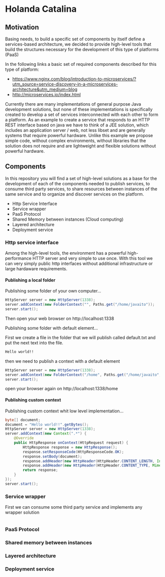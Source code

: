 # Holanda Catalina

## Motivation
Basing needs, to build a specific set of components by itself define a services-based architecture, we decided to provide high-level tools that build the structures necessary for the development of this type of platforms (PaaS)

In the following links a basic set of required components described for this type of platform:
- https://www.nginx.com/blog/introduction-to-microservices/?utm_source=service-discovery-in-a-microservices-architecture&utm_medium=blog
- http://microservices.io/index.html

Currently there are many implementations of general purpose Java development solutions, but none of these implementations is specifically created to develop a set of services interconnected with each other to form a platform.
As an example to create a service that responds to an HTTP REST interface based on java we have to think of a JEE solution, which includes an application server / web, not less libset and are generally systems that require powerful hardware. Unlike this example we propose simple code, without complex environments, without libraries that the solution does not require and are lightweight and flexible solutions without powerful hardware.

## Components
In this repository you will find a set of high-level solutions as a base for the development of each of the components needed to publish services, to consume third party services, to share resources between instances of the same service and to organize and discover services on the platform.

- Http Service Interface
- Service wrapper
- PaaS Protocol
- Shared Memory between instances (Cloud computing)
- Layered architecture
- Deployment service

### Http service interface
Among the high-level tools, the environment has a powerful high-performance HTTP server and very simple to use once. With this tool we can very simply public http interfaces without additional infrastructure or large hardaware requirements.

#### Publishing a local folder
Publishing some folder of your own computer...
```java
HttpServer server = new HttpServer(1338);
server.addContext(new FolderContext("", Paths.get("/home/javaito"));
server.start();
```
Then open your web browser on http://localhost:1338

Publishing some folder with default element...

First we create a file in the folder that we will publish called default.txt and put the next text into the file.
```txt
Hello world!!
```
then we need to publish a context with a default element
```java
HttpServer server = new HttpServer(1338);
server.addContext(new FolderContext("/home", Paths.get("/home/javaito", "default.txt"));
server.start();
```
open your browser again on http://localhost:1338/home

#### Publishing custom context
Publishing custom context whit low level implementation...
```java
byte[] document;
document = "Hello world!!".getBytes();
HttpServer server = new HttpServer(1338);
server.addContext(new Context(".*") {
    @Override
    public HttpResponse onContext(HttpRequest request) {
        HttpResponse response = new HttpResponse();
        response.setResponseCode(HttpResponseCode.OK);
        response.setBody(document);
        response.addHeader(new HttpHeader(HttpHeader.CONTENT_LENGTH, Integer.toString(document.length)));
        response.addHeader(new HttpHeader(HttpHeader.CONTENT_TYPE, MimeType.TEXT_PLAIN.toString()));
        return response;
    }
});
server.start();
```

### Service wrapper
First we can consume some third party service and implements any wrapper solution
```java

```

### PaaS Protocol


### Shared memory between instances


### Layered architecture


### Deployment service
